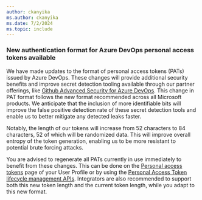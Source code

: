 ```yaml
---
author: ckanyika
ms.author: ckanyika
ms.date: 7/2/2024
ms.topic: include
---
```


### New authentication format for Azure DevOps personal access tokens available

We have made updates to the format of personal access tokens (PATs) issued by Azure DevOps. These changes will provide additional security benefits and improve secret detection tooling available through our partner offerings, like [Github Advanced Security for Azure DevOps](https://devblogs.microsoft.com/devops/github-advanced-security-for-azure-devops-public-preview-starts-now/). This change in PAT format follows the new format recommended across all Microsoft products. We anticipate that the inclusion of more identifiable bits will improve the false positive detection rate of these secret detection tools and enable us to better mitigate any detected leaks faster.

Notably, the length of our tokens will increase from 52 characters to 84 characters, 52 of which will be randomized data. This will improve overall entropy of the token generation, enabling us to be more resistant to potential brute forcing attacks. 

You are advised to regenerate all PATs currently in use immediately to benefit from these changes. This can be done on the [Personal access tokens](https://learn.microsoft.com/azure/devops/organizations/accounts/use-personal-access-tokens-to-authenticate?view=azure-devops&tabs=Windows#modify-a-pat) page of your User Profile or by using the [Personal Access Token lifecycle management APIs](https://learn.microsoft.com/azure/devops/organizations/accounts/manage-personal-access-tokens-via-api?view=azure-devops). Integrators are also recommended to support both this new token length and the current token length, while you adapt to this new format.
